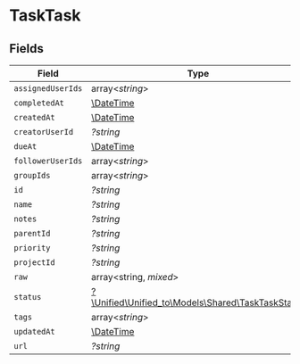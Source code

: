 # TaskTask


## Fields

| Field                                                                                      | Type                                                                                       | Required                                                                                   | Description                                                                                |
| ------------------------------------------------------------------------------------------ | ------------------------------------------------------------------------------------------ | ------------------------------------------------------------------------------------------ | ------------------------------------------------------------------------------------------ |
| `assignedUserIds`                                                                          | array<*string*>                                                                            | :heavy_minus_sign:                                                                         | N/A                                                                                        |
| `completedAt`                                                                              | [\DateTime](https://www.php.net/manual/en/class.datetime.php)                              | :heavy_minus_sign:                                                                         | N/A                                                                                        |
| `createdAt`                                                                                | [\DateTime](https://www.php.net/manual/en/class.datetime.php)                              | :heavy_minus_sign:                                                                         | N/A                                                                                        |
| `creatorUserId`                                                                            | *?string*                                                                                  | :heavy_minus_sign:                                                                         | N/A                                                                                        |
| `dueAt`                                                                                    | [\DateTime](https://www.php.net/manual/en/class.datetime.php)                              | :heavy_minus_sign:                                                                         | N/A                                                                                        |
| `followerUserIds`                                                                          | array<*string*>                                                                            | :heavy_minus_sign:                                                                         | N/A                                                                                        |
| `groupIds`                                                                                 | array<*string*>                                                                            | :heavy_minus_sign:                                                                         | N/A                                                                                        |
| `id`                                                                                       | *?string*                                                                                  | :heavy_minus_sign:                                                                         | N/A                                                                                        |
| `name`                                                                                     | *?string*                                                                                  | :heavy_minus_sign:                                                                         | N/A                                                                                        |
| `notes`                                                                                    | *?string*                                                                                  | :heavy_minus_sign:                                                                         | N/A                                                                                        |
| `parentId`                                                                                 | *?string*                                                                                  | :heavy_minus_sign:                                                                         | N/A                                                                                        |
| `priority`                                                                                 | *?string*                                                                                  | :heavy_minus_sign:                                                                         | N/A                                                                                        |
| `projectId`                                                                                | *?string*                                                                                  | :heavy_minus_sign:                                                                         | N/A                                                                                        |
| `raw`                                                                                      | array<string, *mixed*>                                                                     | :heavy_minus_sign:                                                                         | N/A                                                                                        |
| `status`                                                                                   | [?\Unified\Unified_to\Models\Shared\TaskTaskStatus](../../Models/Shared/TaskTaskStatus.md) | :heavy_minus_sign:                                                                         | N/A                                                                                        |
| `tags`                                                                                     | array<*string*>                                                                            | :heavy_minus_sign:                                                                         | N/A                                                                                        |
| `updatedAt`                                                                                | [\DateTime](https://www.php.net/manual/en/class.datetime.php)                              | :heavy_minus_sign:                                                                         | N/A                                                                                        |
| `url`                                                                                      | *?string*                                                                                  | :heavy_minus_sign:                                                                         | N/A                                                                                        |